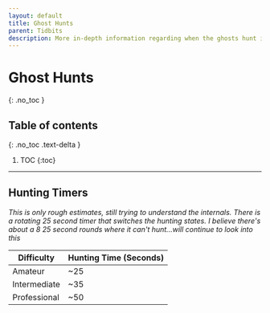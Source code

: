 ```yaml
---
layout: default
title: Ghost Hunts
parent: Tidbits
description: More in-depth information regarding when the ghosts hunt in Phasmophobia.
---
```


# Ghost Hunts
{: .no_toc }

## Table of contents
{: .no_toc .text-delta }

1. TOC
{:toc}

---

## Hunting Timers
*This is only rough estimates, still trying to understand the internals. There is a rotating 25 second timer that switches the hunting states. I believe there's about a 8 25 second rounds where it can't hunt...will continue to look into this*

| Difficulty   | Hunting Time (Seconds)  |
|--------------|-------------------------|
| Amateur      | ~25                     |
| Intermediate | ~35                     |
| Professional | ~50                     |

